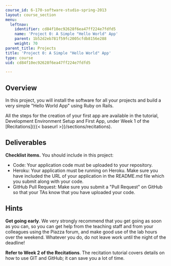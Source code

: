 ```yaml
---
course_id: 6-170-software-studio-spring-2013
layout: course_section
menu:
  leftnav:
    identifier: cd84f10ec92628f6ea47ff224e7fdfd5
    name: 'Project 0: A Simple "Hello World" App'
    parent: 1b52d2eb781f59fc2005cfdb8156e288
    weight: 70
parent_title: Projects
title: 'Project 0: A Simple "Hello World" App'
type: course
uid: cd84f10ec92628f6ea47ff224e7fdfd5

---
```


Overview
--------

In this project, you will install the software for all your projects and build a very simple "Hello World App" using Ruby on Rails.

All the steps for the creation of your first app are available in the tutorial, Development Environment Setup and First App, under Week 1 of the [Recitations]({{< baseurl >}}/sections/recitations).

Deliverables
------------

**Checklist items.** You should include in this project:

*   Code: Your application code must be uploaded to your repository.
*   Heroku: Your application must be running on Heroku. Make sure you have included the URL of your application in the README.md file which you submit along with your code.
*   GitHub Pull Request: Make sure you submit a "Pull Request" on GitHub so that your TAs know that you have uploaded your code.

Hints
-----

**Get going early**. We very strongly recommend that you get going as soon as you can, so you can get help from the teaching staff and from your colleagues using the Piazza forum, and make good use of the lab hours over the weekend. Whatever you do, do not leave work until the night of the deadline!

**Refer to Week 2 of the Recitations**. The recitation tutorial covers details on how to use GIT and GitHub; it can save you a lot of time.